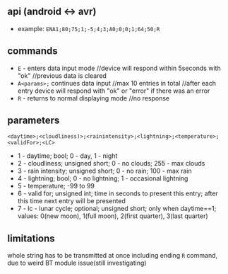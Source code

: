 ## api (android <-> avr)

- example: `ENA1;80;75;1;-5;4;3;A0;0;0;1;64;50;R`

## commands

- `E` - enters data input mode //device will respond within 5seconds with "ok" //previous data is cleared
- `A<params>;` continues data input //max 10 entries in total //after each entry device will respond with "ok" or "error" if there was an error
- `R` - returns to normal displaying mode //no response

## parameters

`<daytime>;<cloudliness)>;<rainintensity>;<lightning>;<temperature>;<validFor>;<LC>`

- 1 - daytime; bool; 0 - day, 1 - night
- 2 - cloudliness; unsigned short; 0 - no clouds; 255 - max clouds
- 3 - rain intensity; unsigned short; 0 - no rain; 100 - max rain
- 4 - lightning; bool; 0 - no lightning; 1 - occasional lightning
- 5 - temperature; -99 to 99
- 6 - valid for; unsigned int; time in seconds to present this entry; after this time next entry will be presented
- 7 - lc - lunar cycle; optional; unsigned short; only when daytime==1; values: 0(new moon), 1(full moon), 2(first quarter), 3(last quarter)

## limitations

whole string has to be transmitted at once including ending `R` command, due to weird BT module issue(still investigating)